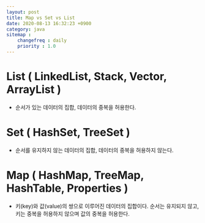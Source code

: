 ```yaml
---
layout: post
title: Map vs Set vs List
date: 2020-08-13 16:32:23 +0900
category: java
sitemap :
    changefreq : daily
    priority : 1.0
---
```



# List ( LinkedList, Stack, Vector, ArrayList )
- 순서가 있는 데이터의 집합, 데이터의 중복을 허용한다.

# Set ( HashSet, TreeSet )
- 순서를 유지하지 않는 데이터의 집합, 데이터의 중복을 허용하지 않는다.

# Map ( HashMap, TreeMap, HashTable, Properties )
- 키(key)와 값(value)의 쌍으로 이루어진 데이터의 집합이다. 순서는 유지되지 않고, 키는 중복을 허용하지 않으며 값의 중복을 허용한다.